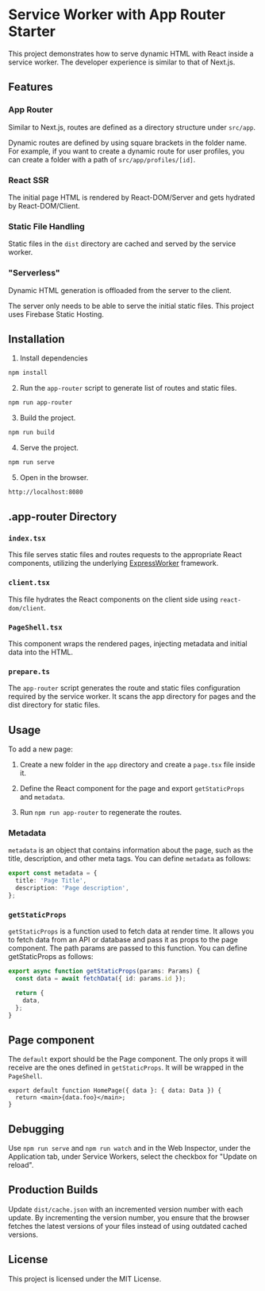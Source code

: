 # Service Worker with App Router Starter

This project demonstrates how to serve dynamic HTML with React inside a service
worker. The developer experience is similar to that of Next.js.

## Features

### App Router

Similar to Next.js, routes are defined as a directory structure under `src/app`.

Dynamic routes are defined by using square brackets in the folder name. For
example, if you want to create a dynamic route for user profiles, you can create
a folder with a path of `src/app/profiles/[id]`.

### React SSR

The initial page HTML is rendered by React-DOM/Server and gets hydrated by
React-DOM/Client.

### Static File Handling

Static files in the `dist` directory are cached and served by the service
worker.

### "Serverless"

Dynamic HTML generation is offloaded from the server to the client.

The server only needs to be able to serve the initial static files. This project
uses Firebase Static Hosting.

## Installation

1. Install dependencies

```sh
npm install
```

2. Run the `app-router` script to generate list of routes and static files.

```sh
npm run app-router
```

3. Build the project.

```sh
npm run build
```

4. Serve the project.

```sh
npm run serve
```

5. Open in the browser.

```sh
http://localhost:8080
```

## .app-router Directory

### `index.tsx`

This file serves static files and routes requests to the appropriate React
components, utilizing the underlying
[ExpressWorker](https://www.github.com/michaelcpuckett/express-worker)
framework.

### `client.tsx`

This file hydrates the React components on the client side using
`react-dom/client`.

### `PageShell.tsx`

This component wraps the rendered pages, injecting metadata and initial data
into the HTML.

### `prepare.ts`

The `app-router` script generates the route and static files configuration
required by the service worker. It scans the app directory for pages and the
dist directory for static files.

## Usage

To add a new page:

1. Create a new folder in the `app` directory and create a `page.tsx` file
   inside it.

2. Define the React component for the page and export `getStaticProps` and
   `metadata`.

3. Run `npm run app-router` to regenerate the routes.

### Metadata

`metadata` is an object that contains information about the page, such as the
title, description, and other meta tags. You can define `metadata` as follows:

```ts
export const metadata = {
  title: 'Page Title',
  description: 'Page description',
};
```

### `getStaticProps`

`getStaticProps` is a function used to fetch data at render time. It allows you
to fetch data from an API or database and pass it as props to the page
component. The path params are passed to this function. You can define
getStaticProps as follows:

```ts
export async function getStaticProps(params: Params) {
  const data = await fetchData({ id: params.id });

  return {
    data,
  };
}
```

## Page component

The `default` export should be the Page component. The only props it will
receive are the ones defined in `getStaticProps`. It will be wrapped in the
`PageShell`.

```tsx
export default function HomePage({ data }: { data: Data }) {
  return <main>{data.foo}</main>;
}
```

## Debugging

Use `npm run serve` and `npm run watch` and in the Web Inspector, under the
Application tab, under Service Workers, select the checkbox for "Update on
reload".

## Production Builds

Update `dist/cache.json` with an incremented version number with each update. By
incrementing the version number, you ensure that the browser fetches the latest
versions of your files instead of using outdated cached versions.

## License

This project is licensed under the MIT License.
